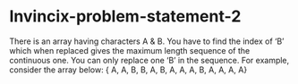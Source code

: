 # Invincix-problem-statement-2

There is an array having characters A & B. You have to find the index of ‘B’ which when replaced
gives the maximum length sequence of the continuous one.
You can only replace one ‘B’ in the sequence.
For example, consider the array below:
{ A, A, B, B, A, B, A, A, A, B, A, A, A, A}
